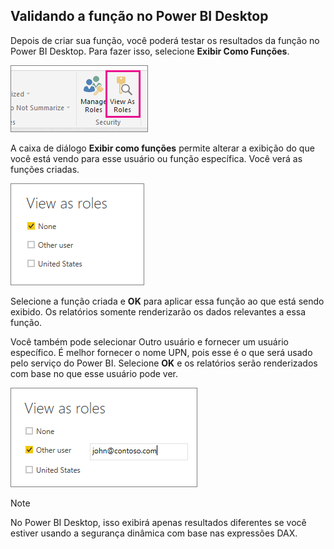 ## <a name="validating-the-role-within-power-bi-desktop"></a>Validando a função no Power BI Desktop
Depois de criar sua função, você poderá testar os resultados da função no Power BI Desktop. Para fazer isso, selecione **Exibir Como Funções**.

![](./media/rls-desktop-view-as-roles/powerbi-desktop-rls-view-as-roles.png)

A caixa de diálogo **Exibir como funções** permite alterar a exibição do que você está vendo para esse usuário ou função específica. Você verá as funções criadas.

![](./media/rls-desktop-view-as-roles/powerbi-desktop-rls-view-as-roles-dialog.png)

Selecione a função criada e **OK** para aplicar essa função ao que está sendo exibido. Os relatórios somente renderizarão os dados relevantes a essa função.

Você também pode selecionar Outro usuário e fornecer um usuário específico. É melhor fornecer o nome UPN, pois esse é o que será usado pelo serviço do Power BI. Selecione **OK** e os relatórios serão renderizados com base no que esse usuário pode ver. 

![](./media/rls-desktop-view-as-roles/powerbi-desktop-rls-other-user.png)

> [!NOTE]
> No Power BI Desktop, isso exibirá apenas resultados diferentes se você estiver usando a segurança dinâmica com base nas expressões DAX.
> 
> 

